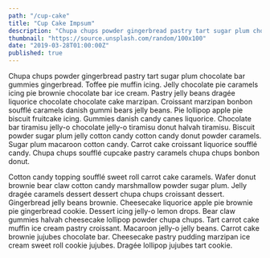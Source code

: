 ```yaml
---
path: "/cup-cake"
title: "Cup Cake Impsum"
description: "Chupa chups powder gingerbread pastry tart sugar plum chocolate bar gummies gingerbread. Toffee pie muffin icing. Jelly chocolate pie caramels icing pie brownie chocolate bar ice cream..."
thumbnail: "https://source.unsplash.com/random/100x100"
date: "2019-03-28T01:00:00Z"
published: true
---
```


Chupa chups powder gingerbread pastry tart sugar plum chocolate bar gummies gingerbread. Toffee pie muffin icing. Jelly chocolate pie caramels icing pie brownie chocolate bar ice cream. Pastry jelly beans dragée liquorice chocolate chocolate cake marzipan. Croissant marzipan bonbon soufflé caramels danish gummi bears jelly beans. Pie lollipop apple pie biscuit fruitcake icing. Gummies danish candy canes liquorice. Chocolate bar tiramisu jelly-o chocolate jelly-o tiramisu donut halvah tiramisu. Biscuit powder sugar plum jelly cotton candy cotton candy donut powder caramels. Sugar plum macaroon cotton candy. Carrot cake croissant liquorice soufflé candy. Chupa chups soufflé cupcake pastry caramels chupa chups bonbon donut.

Cotton candy topping soufflé sweet roll carrot cake caramels. Wafer donut brownie bear claw cotton candy marshmallow powder sugar plum. Jelly dragée caramels dessert dessert chupa chups croissant dessert. Gingerbread jelly beans brownie. Cheesecake liquorice apple pie brownie pie gingerbread cookie. Dessert icing jelly-o lemon drops. Bear claw gummies halvah cheesecake lollipop powder chupa chups. Tart carrot cake muffin ice cream pastry croissant. Macaroon jelly-o jelly beans. Carrot cake brownie jujubes chocolate bar. Cheesecake pastry pudding marzipan ice cream sweet roll cookie jujubes. Dragée lollipop jujubes tart cookie.
